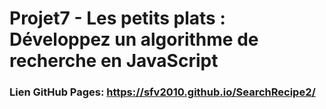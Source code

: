 # Projet7 - Les petits plats : Développez un algorithme de recherche en JavaScript

### Lien GitHub Pages: https://sfv2010.github.io/SearchRecipe2/
